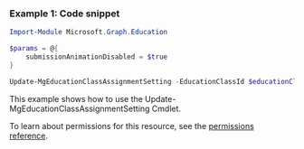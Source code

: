 ### Example 1: Code snippet

```powershellImport-Module Microsoft.Graph.Education

$params = @{
	submissionAnimationDisabled = $true
}

Update-MgEducationClassAssignmentSetting -EducationClassId $educationClassId -BodyParameter $params
```
This example shows how to use the Update-MgEducationClassAssignmentSetting Cmdlet.
To learn about permissions for this resource, see the [permissions reference](/graph/permissions-reference).

